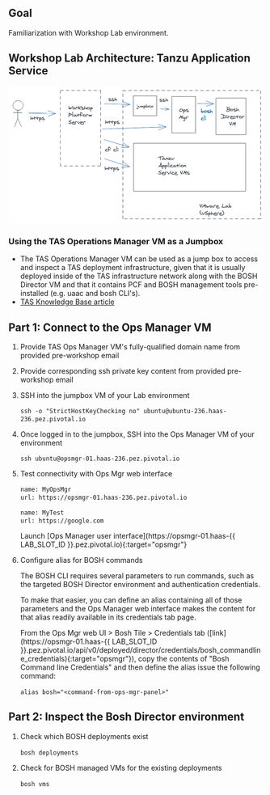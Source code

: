 ## Goal

Familiarization with Workshop Lab environment.

## Workshop Lab Architecture: Tanzu Application Service

<img src="../images/Workshop_architecture1.png" alt="Workshop Lab Architecture"/>

### Using the TAS Operations Manager VM as a Jumpbox

- The TAS Operations Manager VM can be used as a jump box to access and inspect a TAS deployment infrastructure, given that it is usually deployed inside of the TAS infrastructure network along with the BOSH Director VM and that it contains PCF and BOSH management tools pre-installed (e.g. uaac and bosh CLI's).
- [TAS Knowledge Base article](https://community.pivotal.io/s/article/Using-bosh-and-uaac-cli-to-inspect-and-manage-pivotal-cloud-foundry-from-an-ops-manager-vm)

## Part 1: Connect to the Ops Manager VM

1. Provide TAS Ops Manager VM's fully-qualified domain name from provided pre-workshop email

1. Provide corresponding ssh private key content from provided pre-workshop email

1. SSH into the jumpbox VM of your Lab environment

    ```execute
    ssh -o "StrictHostKeyChecking no" ubuntu@ubuntu-236.haas-236.pez.pivotal.io
    ```
1. Once logged in to the jumpbox, SSH into the Ops Manager VM of your environment

    ```execute
    ssh ubuntu@opsmgr-01.haas-236.pez.pivotal.io
    ```

1. Test connectivity with Ops Mgr web interface

    <!-- Hardcoded:  
    ` ` ` dashboard:create-dashboard
    name: OpsMgr
    url: https://opsmgr-01.haas-236.pez.pivotal.io
    ` ` ` -->

    ``` dashboard:create-dashboard
    name: MyOpsMgr
    url: https://opsmgr-01.haas-236.pez.pivotal.io
    ```

    ``` dashboard:create-dashboard
    name: MyTest
    url: https://google.com
    ```


    Launch [Ops Manager user interface](https://opsmgr-01.haas-{{ LAB_SLOT_ID }}.pez.pivotal.io){:target="opsmgr"}

1. Configure alias for BOSH commands  

    The BOSH CLI requires several parameters to run commands, such as the targeted BOSH Director environment and authentication credentials. 

    To make that easier, you can define an alias containing all of those parameters and the Ops Manager web interface makes the content for that alias readily available in its credentials tab page.

    From the Ops Mgr web UI > Bosh Tile > Credentials tab ([link](https://opsmgr-01.haas-{{ LAB_SLOT_ID }}.pez.pivotal.io/api/v0/deployed/director/credentials/bosh_commandline_credentials){:target="opsmgr"}), copy the contents of "Bosh Command line Credentials" and then define the alias issue the following command:  

   `alias bosh="<command-from-ops-mgr-panel>"`

## Part 2: Inspect the Bosh Director environment

1. Check which BOSH deployments exist 

    `bosh deployments`

1. Check for BOSH managed VMs for the existing deployments

    `bosh vms`

